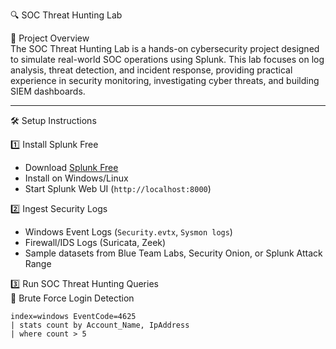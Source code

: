 🔍 SOC Threat Hunting Lab  

🚨 Project Overview  
The SOC Threat Hunting Lab is a hands-on cybersecurity project designed to simulate real-world SOC operations using Splunk. This lab focuses on log analysis, threat detection, and incident response, providing practical experience in security monitoring, investigating cyber threats, and building SIEM dashboards.  

---

🛠️ Setup Instructions  

1️⃣ Install Splunk Free  
- Download [Splunk Free](https://www.splunk.com/en_us/download/splunk-enterprise.html)  
- Install on Windows/Linux  
- Start Splunk Web UI (`http://localhost:8000`)  

2️⃣ Ingest Security Logs  
- Windows Event Logs (`Security.evtx`, `Sysmon logs`)  
- Firewall/IDS Logs (Suricata, Zeek)  
- Sample datasets from Blue Team Labs, Security Onion, or Splunk Attack Range 

3️⃣ Run SOC Threat Hunting Queries  
🚨 Brute Force Login Detection 
```spl
index=windows EventCode=4625 
| stats count by Account_Name, IpAddress 
| where count > 5
